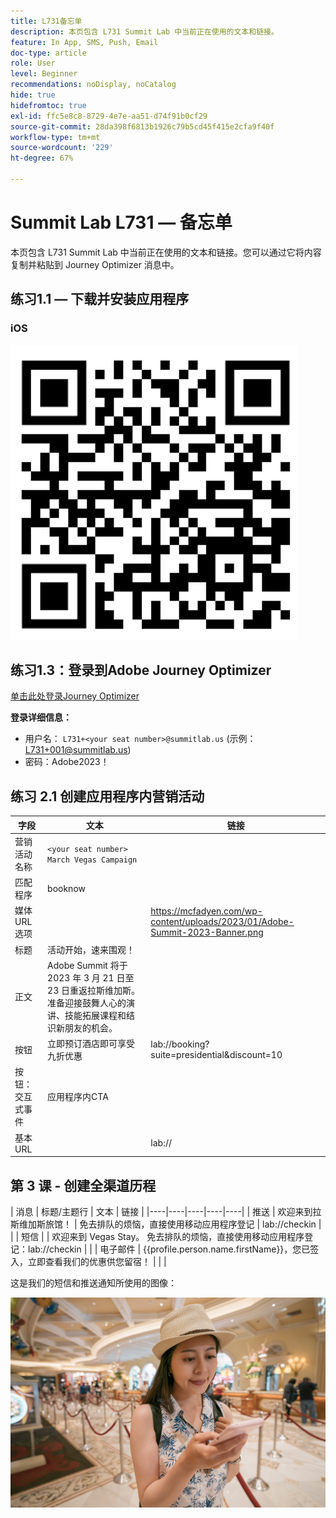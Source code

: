 ```yaml
---
title: L731备忘单
description: 本页包含 L731 Summit Lab 中当前正在使用的文本和链接。
feature: In App, SMS, Push, Email
doc-type: article
role: User
level: Beginner
recommendations: noDisplay, noCatalog
hide: true
hidefromtoc: true
exl-id: ffc5e8c8-8729-4e7e-aa51-d74f91b0cf29
source-git-commit: 28da398f6813b1926c79b5cd45f415e2cfa9f40f
workflow-type: tm+mt
source-wordcount: '229'
ht-degree: 67%

---
```


# Summit Lab L731  — 备忘单

本页包含 L731 Summit Lab 中当前正在使用的文本和链接。您可以通过它将内容复制并粘贴到 Journey Optimizer 消息中。

## 练习1.1 — 下载并安装应用程序

### iOS

![iOS的二维码](/help/assets/lab731-ios-qr-code.png)


## 练习1.3：登录到Adobe Journey Optimizer

[单击此处登录Journey Optimizer](https://experience.adobe.com/#/@techmarketingdemos/sname:summit-2023-ajo-lab/journey-optimizer/home)

**登录详细信息：**

* 用户名： `L731+<your seat number>@summitlab.us` (示例： L731+001@summitlab.us)
* 密码：Adobe2023！


## 练习 2.1 创建应用程序内营销活动



| 字段 | 文本 | 链接 |
|----|----|----|
| 营销活动名称 | `<your seat number> March Vegas Campaign` |  |
| 匹配程序 | booknow |  |
| 媒体 URL 选项 |  | https://mcfadyen.com/wp-content/uploads/2023/01/Adobe-Summit-2023-Banner.png |
| 标题 | 活动开始，速来围观！ |  |
| 正文 | Adobe Summit 将于 2023 年 3 月 21 日至 23 日重返拉斯维加斯。准备迎接鼓舞人心的演讲、技能拓展课程和结识新朋友的机会。 |  |
| 按钮 | 立即预订酒店即可享受九折优惠 | lab://booking?suite=presidential&amp;discount=10 |
| 按钮：交互式事件 | 应用程序内CTA |  |
| 基本 URL |  | lab:// |



## 第 3 课 - 创建全渠道历程

| 消息 | 标题/主题行 | 文本 | 链接 |
|----|----|----|----|----|
| 推送 | 欢迎来到拉斯维加斯旅馆！ | 免去排队的烦恼，直接使用移动应用程序登记 | lab://checkin |  |
| 短信 |  | 欢迎来到 Vegas Stay。 免去排队的烦恼，直接使用移动应用程序登记：lab://checkin |  |
| 电子邮件 | {{profile.person.name.firstName}}，您已签入，立即查看我们的优惠供您留宿！ |  |  |


这是我们的短信和推送通知所使用的图像：

![在线登记](/help/assets/vegas_online_check_in.jpg)
